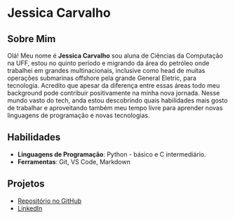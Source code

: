  # Jessica Carvalho

## Sobre Mim
Olá! Meu nome é **Jessica Carvalho** sou aluna de Ciências da Computação na UFF, estou no quinto período e migrando da área do petróleo onde trabalhei em grandes multinacionais, inclusive como head de muitas operações submarinas offshore pela grande General Eletric, para tecnologia. Acredito que apesar da diferença entre essas áreas todo meu background pode contribuir positivamente na minha nova jornada.
Nesse mundo vasto do tech, anda estou descobrindo quais habilidades mais gosto de trabalhar e aproveitando também meu tempo livre para aprender novas linguagens de programação e novas tecnologias. 

## Habilidades
- **Linguagens de Programação**: Python - básico e C intermediário.
- **Ferramentas**: Git, VS Code, Markdown

## Projetos
- [Repositório no GitHub](https://github.com/jessffc01)
- [LinkedIn](https://www.linkedin.com/in/csjessicacarvalho55/)